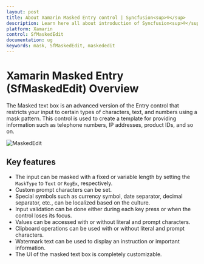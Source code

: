 ```yaml
---
layout: post
title: About Xamarin Masked Entry control | Syncfusion<sup>®</sup>
description: Learn here all about introduction of Syncfusion<sup>®</sup> Xamarin Masked Entry (SfMaskedEdit) control, its elements and more.
platform: Xamarin
control: SfMaskedEdit
documentation: ug
keywords: mask, SfMaskedEdit, maskededit
---
```

# Xamarin Masked Entry (SfMaskedEdit) Overview

The Masked text box is an advanced version of the Entry control that restricts your input to certain types of characters, text, and numbers using a mask pattern. This control is used to create a template for providing information such as telephone numbers, IP addresses, product IDs, and so on.

![MaskedEdit](SfMaskedEditImages/MaskedEdit.png)

## Key features

* The input can be masked with a fixed or variable length by setting the `MaskType` to `Text` or `RegEx`, respectively.
* Custom prompt characters can be set.
* Special symbols such as currency symbol, date separator, decimal separator, etc., can be localized based on the culture.
* Input validation can be done either during each key press or when the control loses its focus.
* Values can be accessed with or without literal and prompt characters.
* Clipboard operations can be used with or without literal and prompt characters.
* Watermark text can be used to display an instruction or important information.
* The UI of the masked text box is completely customizable.
